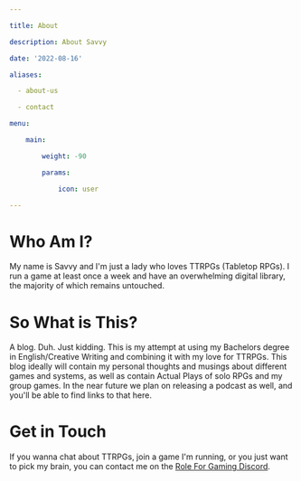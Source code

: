 ```yaml
---

title: About

description: About Savvy

date: '2022-08-16'

aliases:

  - about-us

  - contact

menu:

    main:

        weight: -90

        params:

            icon: user

---
```


  

# Who Am I?

My name is Savvy and I'm just a lady who loves TTRPGs (Tabletop RPGs). I run a game at least once a week and have an overwhelming digital library, the majority of which remains untouched.

  

# So What is This?

A blog. Duh. Just kidding. This is my attempt at using my Bachelors degree in English/Creative Writing and combining it with my love for TTRPGs. This blog ideally will contain my personal thoughts and musings about different games and systems, as well as contain Actual Plays of solo RPGs and my group games. In the near future we plan on releasing a podcast as well, and you'll be able to find links to that here.

  

# Get in Touch

If you wanna chat about TTRPGs, join a game I'm running, or you just want to pick my brain, you can contact me on the [Role For Gaming Discord](https://discord.gg/jfJywurUu7).